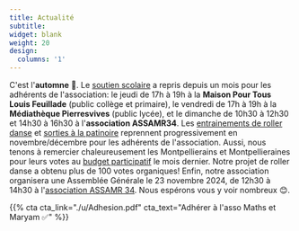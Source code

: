 ```yaml
---
title: Actualité
subtitle:
widget: blank
weight: 20
design:
  columns: '1'
---
```


C'est l'<b>automne</b> 🍂.
Le [soutien scolaire](https://www.mathsetmaryam.fr/asso/soutien-scolaire-montpellier/) a repris depuis un mois pour les adhérents de l'association: le jeudi de 17h à 19h à la <b>Maison Pour Tous Louis Feuillade</b> (public collège et primaire), le vendredi de 17h à 19h à la <b>Médiathèque Pierresvives</b> (public lycée), et le dimanche de 10h30 à 12h30 et 14h30 à 16h30 à l'<b>association ASSAMR34</b>.
Les [entrainements de roller danse](https://www.mathsetmaryam.fr/c/roller/) et [sorties à la patinoire](https://www.mathsetmaryam.fr/p/patinoire-vegapolis/) reprennent progressivement en novembre/décembre pour les adhérents de l'association. Aussi, nous tenons à remercier chaleureusement les Montpellierains et Montpellieraines pour leurs votes au [budget participatif](https://www.mathsetmaryam.fr/p/budget-participatif-2024/) le mois dernier. Notre projet de roller danse a obtenu plus de 100 votes organiques! Enfin, notre association organisera une Assemblée Générale le 23 novembre 2024, de 12h30 à 14h30 à l'[association ASSAMR 34](https://assamr34.fr/contact-2/). Nous espérons vous y voir nombreux 😊.

{{% cta cta_link="./u/Adhesion.pdf" cta_text="Adhérer à l'asso Maths et Maryam ✅" %}}